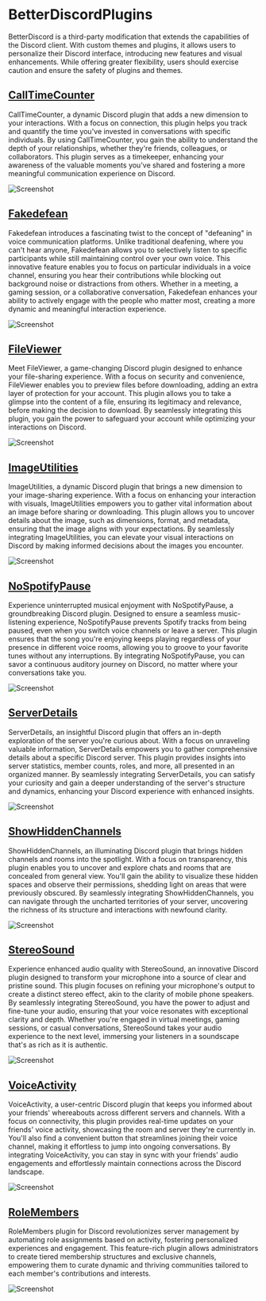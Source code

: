 # BetterDiscordPlugins
BetterDiscord is a third-party modification that extends the capabilities of the Discord client. With custom themes and plugins, it allows users to personalize their Discord interface, introducing new features and visual enhancements. While offering greater flexibility, users should exercise caution and ensure the safety of plugins and themes.

## [CallTimeCounter](https://github.com/parivadev/DiscordPlugins/blob/main/CallTimeCounter.plugin.js "CallTimeCounter")
CallTimeCounter, a dynamic Discord plugin that adds a new dimension to your interactions. With a focus on connection, this plugin helps you track and quantify the time you've invested in conversations with specific individuals. By using CallTimeCounter, you gain the ability to understand the depth of your relationships, whether they're friends, colleagues, or collaborators. This plugin serves as a timekeeper, enhancing your awareness of the valuable moments you've shared and fostering a more meaningful communication experience on Discord.

![Screenshot](https://cdn.discordapp.com/attachments/1141557565961015306/1144484562706124890/cachedImage.png)
## [Fakedefean](https://github.com/parivadev/DiscordPlugins/blob/main/Fakedefean.plugin.js "Fakedefean")
Fakedefean introduces a fascinating twist to the concept of "defeaning" in voice communication platforms. Unlike traditional deafening, where you can't hear anyone, Fakedefean allows you to selectively listen to specific participants while still maintaining control over your own voice. This innovative feature enables you to focus on particular individuals in a voice channel, ensuring you hear their contributions while blocking out background noise or distractions from others. Whether in a meeting, a gaming session, or a collaborative conversation, Fakedefean enhances your ability to actively engage with the people who matter most, creating a more dynamic and meaningful interaction experience.

![Screenshot](https://cdn.discordapp.com/attachments/1141557565961015306/1144484522772156468/IMG_8386.jpg)
## [FileViewer](https://github.com/parivadev/DiscordPlugins/blob/main/FileViewer.plugin.js "FileViewer")
Meet FileViewer, a game-changing Discord plugin designed to enhance your file-sharing experience. With a focus on security and convenience, FileViewer enables you to preview files before downloading, adding an extra layer of protection for your account. This plugin allows you to take a glimpse into the content of a file, ensuring its legitimacy and relevance, before making the decision to download. By seamlessly integrating this plugin, you gain the power to safeguard your account while optimizing your interactions on Discord.

![Screenshot](https://cdn.discordapp.com/attachments/1141557565961015306/1144484554833412196/IMG_8380.gif)
##  [ImageUtilities](https://github.com/parivadev/DiscordPlugins/blob/main/ImageUtilities.plugin.js "ImageUtilities")
ImageUtilities, a dynamic Discord plugin that brings a new dimension to your image-sharing experience. With a focus on enhancing your interaction with visuals, ImageUtilities empowers you to gather vital information about an image before sharing or downloading. This plugin allows you to uncover details about the image, such as dimensions, format, and metadata, ensuring that the image aligns with your expectations. By seamlessly integrating ImageUtilities, you can elevate your visual interactions on Discord by making informed decisions about the images you encounter.

![Screenshot](https://cdn.discordapp.com/attachments/1141557565961015306/1144484547090718862/IMG_8381.png)
##  [NoSpotifyPause](https://github.com/parivadev/DiscordPlugins/blob/main/NoSpotifyPause.plugin.js "NoSpotifyPause")
Experience uninterrupted musical enjoyment with NoSpotifyPause, a groundbreaking Discord plugin. Designed to ensure a seamless music-listening experience, NoSpotifyPause prevents Spotify tracks from being paused, even when you switch voice channels or leave a server. This plugin ensures that the song you're enjoying keeps playing regardless of your presence in different voice rooms, allowing you to groove to your favorite tunes without any interruptions. By integrating NoSpotifyPause, you can savor a continuous auditory journey on Discord, no matter where your conversations take you.

![Screenshot](https://cdn.discordapp.com/attachments/1141557565961015306/1144484541990457436/IMG_8382.png)
##  [ServerDetails](https://github.com/parivadev/DiscordPlugins/blob/main/ServerDetails.plugin.js "ServerDetails")
ServerDetails, an insightful Discord plugin that offers an in-depth exploration of the server you're curious about. With a focus on unraveling valuable information, ServerDetails empowers you to gather comprehensive details about a specific Discord server. This plugin provides insights into server statistics, member counts, roles, and more, all presented in an organized manner. By seamlessly integrating ServerDetails, you can satisfy your curiosity and gain a deeper understanding of the server's structure and dynamics, enhancing your Discord experience with enhanced insights.

![Screenshot](https://cdn.discordapp.com/attachments/1141557565961015306/1144484535308914828/cachedImage.png)
##  [ShowHiddenChannels](https://github.com/parivadev/DiscordPlugins/blob/main/ShowHiddenChannels.plugin.js "ShowHiddenChannels")
ShowHiddenChannels, an illuminating Discord plugin that brings hidden channels and rooms into the spotlight. With a focus on transparency, this plugin enables you to uncover and explore chats and rooms that are concealed from general view. You'll gain the ability to visualize these hidden spaces and observe their permissions, shedding light on areas that were previously obscured. By seamlessly integrating ShowHiddenChannels, you can navigate through the uncharted territories of your server, uncovering the richness of its structure and interactions with newfound clarity.

![Screenshot](https://cdn.discordapp.com/attachments/1141557565961015306/1144484527000002660/IMG_8385.png)
## [StereoSound](https://github.com/parivadev/DiscordPlugins/blob/main/StereoSound.plugin.js "StereoSound")
Experience enhanced audio quality with StereoSound, an innovative Discord plugin designed to transform your microphone into a source of clear and pristine sound. This plugin focuses on refining your microphone's output to create a distinct stereo effect, akin to the clarity of mobile phone speakers. By seamlessly integrating StereoSound, you have the power to adjust and fine-tune your audio, ensuring that your voice resonates with exceptional clarity and depth. Whether you're engaged in virtual meetings, gaming sessions, or casual conversations, StereoSound takes your audio experience to the next level, immersing your listeners in a soundscape that's as rich as it is authentic.

![Screenshot](https://cdn.discordapp.com/attachments/1141557565961015306/1144484869813051402/image.png)
## [VoiceActivity](https://github.com/parivadev/DiscordPlugins/blob/main/VoiceActivity.plugin.js "VoiceActivity")
VoiceActivity, a user-centric Discord plugin that keeps you informed about your friends' whereabouts across different servers and channels. With a focus on connectivity, this plugin provides real-time updates on your friends' voice activity, showcasing the room and server they're currently in. You'll also find a convenient button that streamlines joining their voice channel, making it effortless to jump into ongoing conversations. By integrating VoiceActivity, you can stay in sync with your friends' audio engagements and effortlessly maintain connections across the Discord landscape.

![Screenshot](https://cdn.discordapp.com/attachments/1141557565961015306/1144484557786194040/IMG_8379.png)
## [RoleMembers](https://github.com/ParivaDev/DiscordPlugins/blob/main/RoleMembers.plugin.js "RoleMembers")
RoleMembers plugin for Discord revolutionizes server management by automating role assignments based on activity, fostering personalized experiences and engagement. This feature-rich plugin allows administrators to create tiered membership structures and exclusive channels, empowering them to curate dynamic and thriving communities tailored to each member's contributions and interests.

![Screenshot](https://cdn.discordapp.com/attachments/1141557565961015306/1144484538228158534/IMG_8384.gif)
